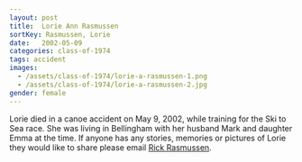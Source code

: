```yaml
---
layout: post
title:  Lorie Ann Rasmussen
sortKey: Rasmussen, Lorie
date:   2002-05-09
categories: class-of-1974
tags: accident
images:
  - /assets/class-of-1974/lorie-a-rasmussen-1.png
  - /assets/class-of-1974/lorie-a-rasmussen-2.jpg
gender: female
---
```

Lorie died in a canoe accident on May 9, 2002, while training for the Ski to Sea race. She was living in Bellingham with her husband Mark and daughter Emma at the time. If anyone has any stories, memories or pictures of Lorie they would like to share please email [Rick Rasmussen](mailto:theresarick@comcast.net).
